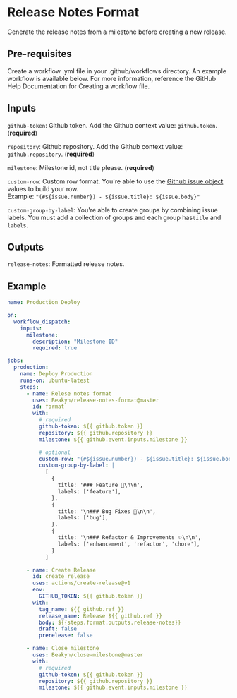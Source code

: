 # Release Notes Format

Generate the release notes from a milestone before creating a new release.

## Pre-requisites

Create a workflow .yml file in your .github/workflows directory. An example workflow is available below. For more information, reference the GitHub Help Documentation for Creating a workflow file.

## Inputs

`github-token`: Github token. Add the Github context value: `github.token`. (**required**)

`repository`: Github repository. Add the Github context value: `github.repository`. (**required**)

`milestone`: Milestone id, not title please. (**required**)

`custom-row`: Custom row format. You're able to use the [Github issue object](https://docs.github.com/en/free-pro-team@latest/rest/reference/issues#get-an-issue) values ​​to build your row.\
Example: `"(#${issue.number}) - ${issue.title}: ${issue.body}"`

`custom-group-by-label`: You're able to create groups by combining issue labels. You must add a collection of groups and each group has`title` and `labels`.

## Outputs

`release-notes`: Formatted release notes.

## Example

```yaml
name: Production Deploy

on:
  workflow_dispatch:
    inputs:
      milestone:
        description: "Milestone ID"
        required: true

jobs:
  production:
    name: Deploy Production
    runs-on: ubuntu-latest
    steps:
      - name: Relese notes format
        uses: Beakyn/release-notes-format@master
        id: format
        with:
          # required
          github-token: ${{ github.token }}
          repository: ${{ github.repository }}
          milestone: ${{ github.event.inputs.milestone }}

          # optional
          custom-row: "(#${issue.number}) - ${issue.title}: ${issue.body}"
          custom-group-by-label: |
            [
              {
                title: '### Feature 🎉\n\n',
                labels: ['feature'],
              },
              {
                title: '\n### Bug Fixes 🐛\n\n',
                labels: ['bug'],
              },
              {
                title: '\n### Refactor & Improvements ✨\n\n',
                labels: ['enhancement', 'refactor', 'chore'],
              }
            ]

      - name: Create Release
        id: create_release
        uses: actions/create-release@v1
        env:
          GITHUB_TOKEN: ${{ github.token }}
        with:
          tag_name: ${{ github.ref }}
          release_name: Release ${{ github.ref }}
          body: ${{steps.format.outputs.release-notes}}
          draft: false
          prerelease: false

      - name: Close milestone
        uses: Beakyn/close-milestone@master
        with:
          # required
          github-token: ${{ github.token }}
          repository: ${{ github.repository }}
          milestone: ${{ github.event.inputs.milestone }}
```
